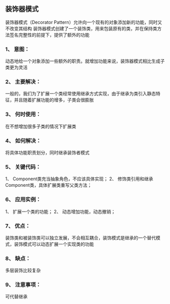 ## 装饰器模式

装饰器模式（Decorator Pattern）允许向一个现有的对象添加新的功能，同时又不改变其结构
装饰器模式创建了一个装饰类，用来包装原有的类，并在保持类方法签名完整性的前提下，提供了额外的功能

### 1、 意图：

动态地给一个对象添加一些额外的职责。就增加功能来说，装饰器模式相比生成子类更为灵活

### 2、 主要解决：

一般的，我们为了扩展一个类经常使用继承方式实现，由于继承为类引入静态特征，并且随着扩展功能的增多，子类会很膨胀

### 3、 何时使用：

在不想增加很多子类的情况下扩展类

### 4、 如何解决：

将具体功能职责划分，同时继承装饰者模式

### 5、 关键代码：

1、 Component类充当抽象角色，不应该具体实现；
2、 修饰类引用和继承Component类，具体扩展类重写父类方法；

### 6、 应用实例：

1、 扩展一个类的功能；
2、 动态增加功能，动态撤销；

### 7、 优点：

装饰类和被装饰类可以独立发展，不会相互耦合，装饰模式是继承的一个替代模式，装饰模式可以动态扩展一个实现类的功能

### 8、 缺点：

多层装饰比较复杂

### 9、 注意事项：

可代替继承
